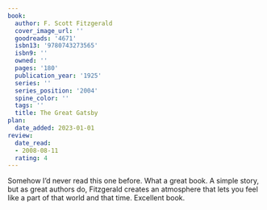 ```yaml
---
book:
  author: F. Scott Fitzgerald
  cover_image_url: ''
  goodreads: '4671'
  isbn13: '9780743273565'
  isbn9: ''
  owned: ''
  pages: '180'
  publication_year: '1925'
  series: ''
  series_position: '2004'
  spine_color: ''
  tags: ''
  title: The Great Gatsby
plan:
  date_added: 2023-01-01
review:
  date_read:
  - 2008-08-11
  rating: 4
---
```


Somehow I’d never read this one before. What a great book. A simple story, but as great authors do, Fitzgerald creates an atmosphere that lets you feel like a part of that world and that time. Excellent book.
